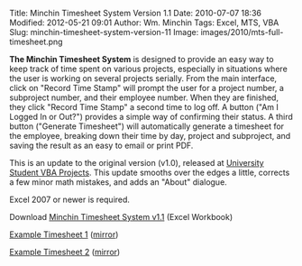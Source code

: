 Title: Minchin Timesheet System Version 1.1
Date: 2010-07-07 18:36
Modified: 2012-05-21 09:01
Author: Wm. Minchin
Tags: Excel, MTS, VBA
Slug: minchin-timesheet-system-version-11
Image: images/2010/mts-full-timesheet.png

**The Minchin Timesheet System** is designed to provide an easy way to
keep track of time spent on various projects, especially in situations
where the user is working on several projects serially. From the main
interface, click on "Record Time Stamp" will prompt the user for a
project number, a subproject number, and their employee number. When
they are finished, they click "Record Time Stamp" a second time to log
off. A button ("Am I Logged In or Out?") provides a simple way of
confirming their status. A third button ("Generate Timesheet") will
automatically generate a timesheet for the employee, breaking down their
time by day, project and subproject, and saving the result as an easy to
email or print PDF.

This is an update to the original version (v1.0), released at
[University Student VBA
Projects](http://vbaprojects.blogspot.com/2010/04/minchin-timesheet-v1025059.html).
This update smooths over the edges a little, corrects a few minor math
mistakes, and adds an "About" dialogue.

Excel 2007 or newer is required.

Download [Minchin Timesheet System
v1.1]({filename}/images/2010/MTS_1v1.xlsm) (Excel Workbook)

[Example Timesheet
1](http://files.gove.net/shares/files/10w/minchin/Timesheet-5496-Mar-13-2010.pdf) ([mirror]({filename}/images/2010/Timesheet-5496-Mar-13-2010.pdf))

[Example Timesheet
2](http://files.gove.net/shares/files/10w/minchin/Timesheet-5496-Mar-27-2010.pdf) ([mirror]({filename}/images/2010/Timesheet-5496-Mar-27-2010.pdf))
